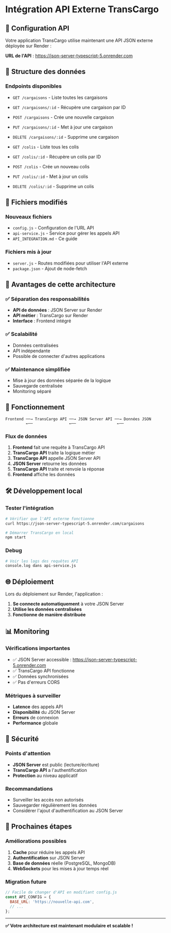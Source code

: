 # Intégration API Externe TransCargo

## 🔗 Configuration API

Votre application TransCargo utilise maintenant une API JSON externe déployée sur Render :

**URL de l'API** : https://json-server-typescript-5.onrender.com

## 📁 Structure des données

### Endpoints disponibles
- `GET /cargaisons` - Liste toutes les cargaisons
- `GET /cargaisons/:id` - Récupère une cargaison par ID
- `POST /cargaisons` - Crée une nouvelle cargaison
- `PUT /cargaisons/:id` - Met à jour une cargaison
- `DELETE /cargaisons/:id` - Supprime une cargaison

- `GET /colis` - Liste tous les colis
- `GET /colis/:id` - Récupère un colis par ID
- `POST /colis` - Crée un nouveau colis
- `PUT /colis/:id` - Met à jour un colis
- `DELETE /colis/:id` - Supprime un colis

## 🔧 Fichiers modifiés

### Nouveaux fichiers
- `config.js` - Configuration de l'URL API
- `api-service.js` - Service pour gérer les appels API
- `API_INTEGRATION.md` - Ce guide

### Fichiers mis à jour
- `server.js` - Routes modifiées pour utiliser l'API externe
- `package.json` - Ajout de node-fetch

## 🚀 Avantages de cette architecture

### ✅ **Séparation des responsabilités**
- **API de données** : JSON Server sur Render
- **API métier** : TransCargo sur Render
- **Interface** : Frontend intégré

### ✅ **Scalabilité**
- Données centralisées
- API indépendante
- Possible de connecter d'autres applications

### ✅ **Maintenance simplifiée**
- Mise à jour des données séparée de la logique
- Sauvegarde centralisée
- Monitoring séparé

## 🔄 Fonctionnement

```
Frontend ──→ TransCargo API ──→ JSON Server API ──→ Données JSON
         ←──                ←──                  ←──
```

### Flux de données
1. **Frontend** fait une requête à TransCargo API
2. **TransCargo API** traite la logique métier
3. **TransCargo API** appelle JSON Server API
4. **JSON Server** retourne les données
5. **TransCargo API** traite et renvoie la réponse
6. **Frontend** affiche les données

## 🛠️ Développement local

### Tester l'intégration
```bash
# Vérifier que l'API externe fonctionne
curl https://json-server-typescript-5.onrender.com/cargaisons

# Démarrer TransCargo en local
npm start
```

### Debug
```bash
# Voir les logs des requêtes API
console.log dans api-service.js
```

## 🌐 Déploiement

Lors du déploiement sur Render, l'application :
1. **Se connecte automatiquement** à votre JSON Server
2. **Utilise les données centralisées**
3. **Fonctionne de manière distribuée**

## 📊 Monitoring

### Vérifications importantes
- ✅ JSON Server accessible : https://json-server-typescript-5.onrender.com
- ✅ TransCargo API fonctionne
- ✅ Données synchronisées
- ✅ Pas d'erreurs CORS

### Métriques à surveiller
- **Latence** des appels API
- **Disponibilité** du JSON Server
- **Erreurs** de connexion
- **Performance** globale

## 🔐 Sécurité

### Points d'attention
- **JSON Server** est public (lecture/écriture)
- **TransCargo API** a l'authentification
- **Protection** au niveau applicatif

### Recommandations
- Surveiller les accès non autorisés
- Sauvegarder régulièrement les données
- Considérer l'ajout d'authentification au JSON Server

## 🎯 Prochaines étapes

### Améliorations possibles
1. **Cache** pour réduire les appels API
2. **Authentification** sur JSON Server
3. **Base de données** réelle (PostgreSQL, MongoDB)
4. **WebSockets** pour les mises à jour temps réel

### Migration future
```javascript
// Facile de changer d'API en modifiant config.js
const API_CONFIG = {
  BASE_URL: 'https://nouvelle-api.com',
  // ...
};
```

---

**✅ Votre architecture est maintenant modulaire et scalable !**
